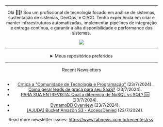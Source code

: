 <div align="center">
<hr>
<p>Olá 👋🏾! Sou um profissional de tecnologia focado em análise de sistemas, sustentação de sistemas, DevOps, e CI/CD. Tenho experiência em criar e manter infraestruturas automatizadas, implementar pipelines de integração e entrega contínua, e garantir a alta disponibilidade e performance dos sistemas.</p>
  <img src="https://media.giphy.com/media/yAGIvCiwPJn5C/giphy.gif">
<hr>
  <details>
  <summary>Meus repositórios preferidos</summary>
  <br />
  Alguns dos meus melhores repositórios:
  <br />
<br />
  <ul><li><a href=https://github.com/KubeNerd/aluratube target="_blank" rel="noopener noreferrer">KubeNerd/aluratube</a> (<b>0</b> ✨ and <b>0</b> 🍴): Aluratube - Desenvolvido durante a imersão React da Alura no final de 2022</li><li><a href=https://github.com/KubeNerd/nlw-ia target="_blank" rel="noopener noreferrer">KubeNerd/nlw-ia</a> (<b>0</b> ✨ and <b>0</b> 🍴): Projeto desenvolvido durante a NLW IA - Usando a API da OPENAI</li>
<li>More coming soon :).</li>
</ul>
  </details>
  <hr/>
    <summary>Recent Newsletters</summary>
  <br />
  <ul>
    <li><a href=https://www.tabnews.com.br/Axiomatic/critica-a-comunidade-de-tecnologia-e-programacao target="_blank" rel="noopener noreferrer">Crítica a "Comunidade de Tecnologia e Programação"</a> (23/7/2024).</li><li><a href=https://www.tabnews.com.br/moacirmoda/como-gerar-leads-de-graca-para-seu-saas target="_blank" rel="noopener noreferrer">Como gerar leads de graça para seu SaaS?</a> (23/7/2024).</li><li><a href=https://www.tabnews.com.br/juninhopo/para-sua-entrevista-qual-a-diferenca-de-nosql-vs-sql target="_blank" rel="noopener noreferrer">PARA SUA ENTREVISTA: Qual a diferença de NoSQL vs SQL? 🆘</a> (23/7/2024).</li><li><a href=https://www.tabnews.com.br/Kvojps/dynamodb-overview target="_blank" rel="noopener noreferrer">DynamoDB Overview</a> (23/7/2024).</li><li><a href=https://www.tabnews.com.br/vinivibe/ajuda-bucket-amazon-s3-accessdenied target="_blank" rel="noopener noreferrer">[AJUDA] Bucket Amazon S3 - AccessDenied</a> (23/7/2024).</li>
  </ul>
<p>Read more newsletter issues: <a href="https://www.tabnews.com.br/recentes/rss">https://www.tabnews.com.br/recentes/rss</a>.</p>
  </details>
